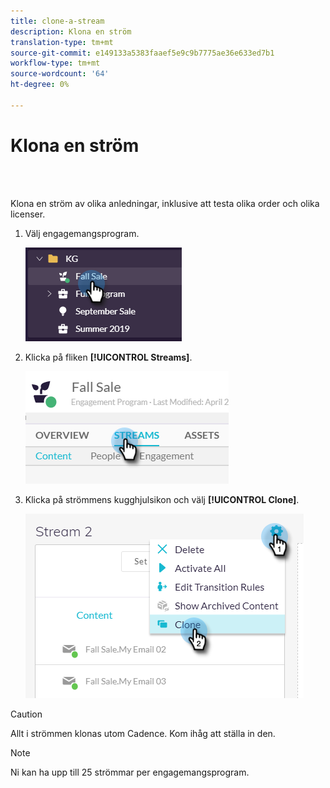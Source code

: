 ```yaml
---
title: clone-a-stream
description: Klona en ström
translation-type: tm+mt
source-git-commit: e149133a5383faaef5e9c9b7775ae36e633ed7b1
workflow-type: tm+mt
source-wordcount: '64'
ht-degree: 0%

---
```



# Klona en ström

<br> 

Klona en ström av olika anledningar, inklusive att testa olika order och olika licenser.

1. Välj engagemangsprogram.

   ![Bild ett](/help/sky/assets/engagement-programs/clone-a-stream/clone-a-stream-1.png)

1. Klicka på fliken **[!UICONTROL Streams]**.

   ![Bild två](/help/sky/assets/engagement-programs/clone-a-stream/clone-a-stream-2.png)

1. Klicka på strömmens kugghjulsikon och välj **[!UICONTROL Clone]**.

   ![Bild tre](/help/sky/assets/engagement-programs/clone-a-stream/clone-a-stream-3.png)

>[!CAUTION]
>
>Allt i strömmen klonas utom Cadence. Kom ihåg att ställa in den.

>[!NOTE]
>
>Ni kan ha upp till 25 strömmar per engagemangsprogram.
